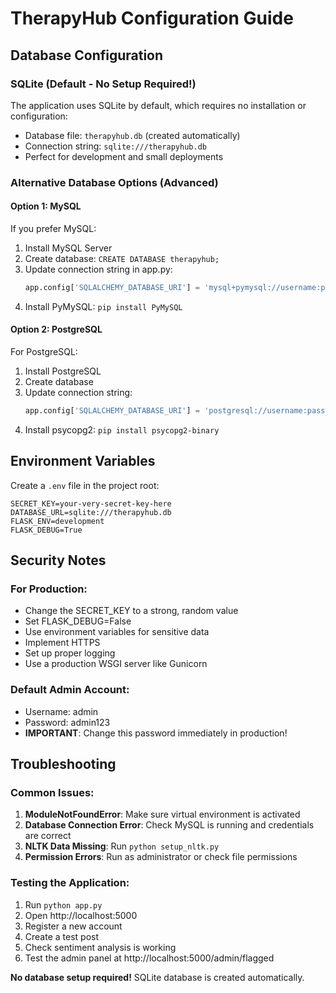 # TherapyHub Configuration Guide

## Database Configuration

### SQLite (Default - No Setup Required!)
The application uses SQLite by default, which requires no installation or configuration:
- Database file: `therapyhub.db` (created automatically)
- Connection string: `sqlite:///therapyhub.db`
- Perfect for development and small deployments

### Alternative Database Options (Advanced)

#### Option 1: MySQL
If you prefer MySQL:
1. Install MySQL Server
2. Create database: `CREATE DATABASE therapyhub;`
3. Update connection string in app.py:
   ```python
   app.config['SQLALCHEMY_DATABASE_URI'] = 'mysql+pymysql://username:password@localhost/therapyhub'
   ```
4. Install PyMySQL: `pip install PyMySQL`

#### Option 2: PostgreSQL
For PostgreSQL:
1. Install PostgreSQL
2. Create database
3. Update connection string:
   ```python
   app.config['SQLALCHEMY_DATABASE_URI'] = 'postgresql://username:password@localhost/therapyhub'
   ```
4. Install psycopg2: `pip install psycopg2-binary`

## Environment Variables

Create a `.env` file in the project root:
```env
SECRET_KEY=your-very-secret-key-here
DATABASE_URL=sqlite:///therapyhub.db
FLASK_ENV=development
FLASK_DEBUG=True
```

## Security Notes

### For Production:
- Change the SECRET_KEY to a strong, random value
- Set FLASK_DEBUG=False
- Use environment variables for sensitive data
- Implement HTTPS
- Set up proper logging
- Use a production WSGI server like Gunicorn

### Default Admin Account:
- Username: admin
- Password: admin123
- **IMPORTANT**: Change this password immediately in production!

## Troubleshooting

### Common Issues:
1. **ModuleNotFoundError**: Make sure virtual environment is activated
2. **Database Connection Error**: Check MySQL is running and credentials are correct
3. **NLTK Data Missing**: Run `python setup_nltk.py`
4. **Permission Errors**: Run as administrator or check file permissions

### Testing the Application:
1. Run `python app.py`
2. Open http://localhost:5000
3. Register a new account
4. Create a test post
5. Check sentiment analysis is working
6. Test the admin panel at http://localhost:5000/admin/flagged

**No database setup required!** SQLite database is created automatically.
